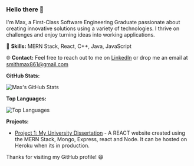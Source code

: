 ### Hello there 👋

I'm Max, a First-Class Software Engineering Graduate passionate about creating innovative solutions using a variety of technologies. I thrive on challenges and enjoy turning ideas into working applications.

🚀 **Skills:** MERN Stack, React, C++, Java, JavaScript


🌐 **Contact:** Feel free to reach out to me on [LinkedIn](https://www.linkedin.com/in/m4x-smith/) or drop me an email at smithmax861@gmail.com

**GitHub Stats:**

![Max's GitHub Stats](https://github-readme-stats.vercel.app/api?username=MaxSmith19&count_private=true&show_icons=true&theme=synthwave)

**Top Languages:**

![Top Languages](https://github-readme-stats.vercel.app/api/top-langs/?username=MaxSmith19&layout=compact&theme=synthwave)

**Projects:**
- [Project 1: My University Dissertation](https://github.com/MaxSmith19/Final-year-project) - A REACT website created using the MERN Stack, Mongo, Express, react and Node. It can be hosted on Heroku when its in production.

Thanks for visiting my GitHub profile! 😄
